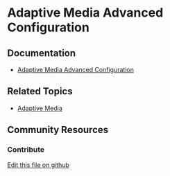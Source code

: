 # Adaptive Media Advanced Configuration

## Documentation

* [Adaptive Media Advanced Configuration](https://portal.liferay.dev/docs/7-2/user/-/knowledge_base/u/advanced-configuration-options)

## Related Topics

* [Adaptive Media](https://portal.liferay.dev/docs/7-2/user/-/knowledge_base/u/adapting-your-media-across-multiple-devices)

## Community Resources


### Contribute

[Edit this file on github](https://github.com/olafk/controlpanel-documentation-docs/blob/master/md/72en/com_liferay_configuration_admin_web_portlet_SystemSettingsPortlet/com.liferay.adaptive.media.web.internal.configuration.AMConfiguration.md)
